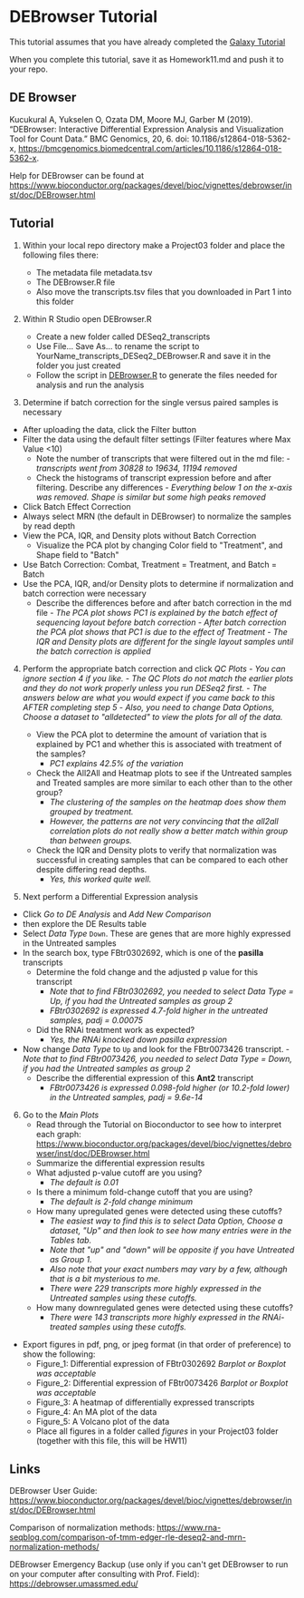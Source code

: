 # DEBrowser Tutorial

This tutorial assumes that you have already completed the [Galaxy Tutorial](1-Galaxy.md)

When you complete this tutorial, save it as Homework11.md and push it to your repo.

## DE Browser

Kucukural A, Yukselen O, Ozata DM, Moore MJ, Garber M (2019). “DEBrowser: Interactive Differential Expression Analysis and Visualization Tool for Count Data.” BMC Genomics, 20, 6. doi: 10.1186/s12864-018-5362-x, https://bmcgenomics.biomedcentral.com/articles/10.1186/s12864-018-5362-x.

Help for DEBrowser can be found at https://www.bioconductor.org/packages/devel/bioc/vignettes/debrowser/inst/doc/DEBrowser.html

## Tutorial

1. Within your local repo directory make a Project03 folder and place the following files there:
   - The metadata file metadata.tsv
   - The DEBrowser.R file
   - Also move the transcripts.tsv files that you downloaded in Part 1 into this folder
   
2. Within R Studio open DEBrowser.R
   - Create a new folder called DESeq2_transcripts
   - Use File... Save As... to rename the script to YourName_transcripts_DESeq2_DEBrowser.R and save it in the folder you just created
   - Follow the script in [DEBrowser.R](DEBrowser.R) to generate the files needed for analysis and run the analysis
   
3. Determine if batch correction for the single versus paired samples is necessary
  - After uploading the data, click the Filter button
  - Filter the data using the default filter settings (Filter features where Max Value <10) 
    - Note the number of transcripts that were filtered out in the md file: 
          - *transcripts went from 30828 to 19634, 11194 removed*
    - Check the histograms of transcript expression before and after filtering. Describe any differences
          - *Everything below 1 on the x-axis was removed. Shape is similar but some high peaks removed*
  - Click Batch Effect Correction
  - Always select MRN (the default in DEBrowser) to normalize the samples by read depth
  - View the PCA, IQR, and Density plots without Batch Correction 
    - Visualize the PCA plot by changing Color field to "Treatment", and Shape field to "Batch"
  - Use Batch Correction: Combat, Treatment = Treatment, and Batch = Batch
  - Use the PCA, IQR, and/or Density plots to determine if normalization and batch correction were necessary
    - Describe the differences before and after batch correction in the md file
          - *The PCA plot shows PC1 is explained by the batch effect of sequencing layout before batch correction*
          - *After batch correction the PCA plot shows that PC1 is due to the effect of Treatment*
          - *The IQR and Density plots are different for the single layout samples until the batch correction is applied*
  
4. Perform the appropriate batch correction and click *QC Plots*
        - *You can ignore section 4 if you like.*
        - *The QC Plots do not match the earlier plots and they do not work properly unless you run DESeq2 first.*
        - *The answers below are what you would expect if you came back to this AFTER completing step 5*
        - *Also, you need to change Data Options, Choose a dataset to "alldetected" to view the plots for all of the data.*
   - View the PCA plot to determine the amount of variation that is explained by PC1 and whether this is associated with treatment of the samples?
      - *PC1 explains 42.5% of the variation*
   - Check the All2All and Heatmap plots to see if the Untreated samples and Treated samples are more similar to each other than to the other group?
      - *The clustering of the samples on the heatmap does show them grouped by treatment.*
      - *However, the patterns are not very convincing that the all2all correlation plots do not really show a better match within group than between groups.*
   - Check the IQR and Density plots to verify that normalization was successful in creating samples that can be compared to each other despite differing read depths.
      - *Yes, this worked quite well.*
  
5. Next perform a Differential Expression analysis
  - Click *Go to DE Analysis* and *Add New Comparison*
  - then explore the DE Results table
  - Select *Data Type* `Down`. These are genes that are more highly expressed in the Untreated samples
  - In the search box, type FBtr0302692, which is one of the **pasilla** transcripts
    - Determine the fold change and the adjusted p value for this transcript
      - *Note that to find FBtr0302692, you needed to select Data Type = Up, if you had the Untreated samples as group 2*
      - *FBtr0302692 is expressed 4.7-fold higher in the untreated samples, padj = 0.00075*
    - Did the RNAi treatment work as expected?
      - *Yes, the RNAi knocked down pasilla expression*
  - Now change *Data Type* to `Up` and look for the FBtr0073426 transcript. 
        - *Note that to find FBtr0073426, you needed to select Data Type = Down, if you had the Untreated samples as group 2*
    - Describe the differential expression of this **Ant2** transcript
      - *FBtr0073426 is expressed 0.098-fold higher (or 10.2-fold lower) in the Untreated samples, padj = 9.6e-14*
     
6. Go to the *Main Plots*
   - Read through the Tutorial on Bioconductor to see how to interpret each graph:
   https://www.bioconductor.org/packages/devel/bioc/vignettes/debrowser/inst/doc/DEBrowser.html
   - Summarize the differential expression results
    - What adjusted p-value cutoff are you using?
      - *The default is 0.01*
    - Is there a minimum fold-change cutoff that you are using?
      - *The default is 2-fold change minimum*
    - How many upregulated genes were detected using these cutoffs?
      - *The easiest way to find this is to select Data Option, Choose a dataset, "Up" and then look to see how many entries were in the Tables tab.*
      - *Note that "up" and "down" will be opposite if you have Untreated as Group 1.*
      - *Also note that your exact numbers may vary by a few, although that is a bit mysterious to me.*
      - *There were 229 transcripts more highly expressed in the Untreated samples using these cutoffs.*
    - How many downregulated genes were detected using these cutoffs?
      - *There were 143 transcripts more highly expressed in the RNAi-treated samples using these cutoffs.*
  - Export figures in pdf, png, or jpeg format (in that order of preference) to show the following: 
     - Figure_1: Differential expression of FBtr0302692 *Barplot or Boxplot was acceptable*
     - Figure_2: Differential expression of FBtr0073426 *Barplot or Boxplot was acceptable*
     - Figure_3: A heatmap of differentially expressed transcripts 
     - Figure_4: An MA plot of the data
     - Figure_5: A Volcano plot of the data
     - Place all figures in a folder called *figures* in your Project03 folder (together with this file, this will be HW11)
     
## Links

DEBrowser User Guide:
https://www.bioconductor.org/packages/devel/bioc/vignettes/debrowser/inst/doc/DEBrowser.html

Comparison of normalization methods:
https://www.rna-seqblog.com/comparison-of-tmm-edger-rle-deseq2-and-mrn-normalization-methods/

DEBrowser Emergency Backup (use only if you can't get DEBrowser to run on your computer after consulting with Prof. Field):
https://debrowser.umassmed.edu/

